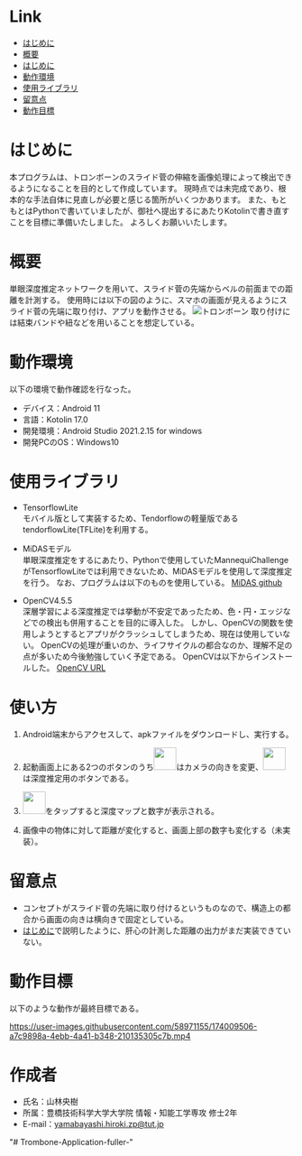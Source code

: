 # Link
- [はじめに](#はじめに)
- [概要](#概要)
- [はじめに](#はじめに)
- [動作環境](#動作環境)
- [使用ライブラリ](#使用ライブラリ)
- [留意点](#留意点)
- [動作目標](#動作目標)

# はじめに
 
本プログラムは、トロンボーンのスライド菅の伸縮を画像処理によって検出できるようになることを目的として作成しています。
現時点では未完成であり、根本的な手法自体に見直しが必要と感じる箇所がいくつかあります。
また、もともとはPythonで書いていましたが、御社へ提出するにあたりKotolinで書き直すことを目標に準備いたしました。
よろしくお願いいたします。
 
# 概要
 
単眼深度推定ネットワークを用いて、スライド菅の先端からベルの前面までの距離を計測する。
使用時には以下の図のように、スマホの画面が見えるようにスライド菅の先端に取り付け、アプリを動作させる。
![トロンボーン](https://user-images.githubusercontent.com/58971155/173251115-979d5cfe-8034-477f-9355-83fd655ca599.png)
取り付けには結束バンドや紐などを用いることを想定している。
 
# 動作環境
 
以下の環境で動作確認を行なった。
 
* デバイス：Android 11
* 言語：Kotolin 17.0
* 開発環境：Android Studio 2021.2.15 for windows
* 開発PCのOS：Windows10 
 
# 使用ライブラリ
 
* TensorflowLite<br>
モバイル版として実装するため、Tendorflowの軽量版であるtendorflowLite(TFLite)を利用する。

* MiDASモデル<br>
単眼深度推定をするにあたり、Pythonで使用していたMannequiChallengeがTensorflowLiteでは利用できないため、MiDASモデルを使用して深度推定を行う。
なお、プログラムは以下のものを使用している。
[MiDAS github](https://github.com/shubham0204/Realtime_MiDaS_Depth_Estimation_Android)

* OpenCV4.5.5<br>
深層学習による深度推定では挙動が不安定であったため、色・円・エッジなどでの検出も併用することを目的に導入した。
しかし、OpenCVの関数を使用しようとするとアプリがクラッシュしてしまうため、現在は使用していない。
OpenCVの処理が重いのか、ライフサイクルの都合なのか、理解不足の点が多いため今後勉強していく予定である。
OpenCVは以下からインストールした。
[OpenCV URL](https://opencv.org/releases/)
 
# 使い方

1. Android端末からアクセスして、apkファイルをダウンロードし、実行する。
2. <p>起動画面上にある2つのボタンのうち<img src="https://user-images.githubusercontent.com/58971155/173300519-d8478920-450b-4a5c-b307-267e7cc102d6.PNG" width="40px">はカメラの向きを変更、<img src="https://user-images.githubusercontent.com/58971155/173300536-80c3fe8d-a712-4217-8e06-cd7d1704134d.PNG" width="40px">は深度推定用のボタンである。</p>
3. <p><img src="https://user-images.githubusercontent.com/58971155/173300536-80c3fe8d-a712-4217-8e06-cd7d1704134d.PNG" width="40px">をタップすると深度マップと数字が表示される。</p>
4. 画像中の物体に対して距離が変化すると、画面上部の数字も変化する（未実装）。
 
# 留意点

* コンセプトがスライド菅の先端に取り付けるというものなので、構造上の都合から画面の向きは横向きで固定としている。
* [はじめに](#はじめに)で説明したように、肝心の計測した距離の出力がまだ実装できていない。

# 動作目標

以下のような動作が最終目標である。

https://user-images.githubusercontent.com/58971155/174009506-a7c9898a-4ebb-4a41-b348-210135305c7b.mp4



# 作成者
 
* 氏名：山林央樹
* 所属：豊橋技術科学大学大学院 情報・知能工学専攻 修士2年
* E-mail：yamabayashi.hiroki.zp@tut.jp

"# Trombone-Application-fuller-" 
